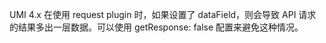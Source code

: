 UMI 4.x 在使用 request plugin 时，如果设置了 dataField，则会导致 API 请求的结果多出一层数据。可以使用 getResponse: false 配置来避免这种情况。
